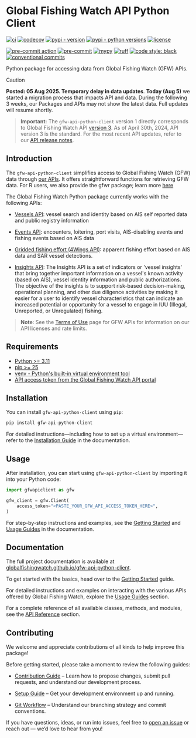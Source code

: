 # Global Fishing Watch API Python Client

<!-- start: badges -->
[![ci](https://github.com/GlobalFishingWatch/gfw-api-python-client/actions/workflows/ci.yaml/badge.svg)](https://github.com/GlobalFishingWatch/gfw-api-python-client/actions/workflows/ci.yaml)
[![codecov](https://codecov.io/gh/GlobalFishingWatch/gfw-api-python-client/branch/develop/graph/badge.svg?token=w4R4VZB5RY)](https://codecov.io/gh/GlobalFishingWatch/gfw-api-python-client)
[![pypi - version](https://img.shields.io/pypi/v/gfw-api-python-client)](https://pypi.org/project/gfw-api-python-client/)
[![pypi - python versions](https://img.shields.io/pypi/pyversions/gfw-api-python-client)](https://pypi.org/project/gfw-api-python-client/)
[![license](https://img.shields.io/badge/license-Apache%202-blue)](https://github.com/GlobalFishingWatch/gfw-api-python-client/blob/main/LICENSE)

[![pre-commit action](https://github.com/GlobalFishingWatch/gfw-api-python-client/actions/workflows/pre-commit.yaml/badge.svg)](https://github.com/GlobalFishingWatch/gfw-api-python-client/actions/workflows/pre-commit.yaml)
[![pre-commit](https://img.shields.io/badge/pre--commit-enabled-brightgreen?logo=pre-commit)](https://github.com/pre-commit/pre-commit)
[![mypy](https://www.mypy-lang.org/static/mypy_badge.svg)](https://mypy-lang.org/)
[![ruff](https://img.shields.io/endpoint?url=https://raw.githubusercontent.com/astral-sh/ruff/main/assets/badge/v2.json)](https://github.com/astral-sh/ruff)
[![code style: black](https://img.shields.io/badge/code%20style-black-000000.svg)](https://github.com/psf/black)
[![conventional commits](https://img.shields.io/badge/Conventional%20Commits-1.0.0-%23FE5196?logo=conventionalcommits&logoColor=white)](https://conventionalcommits.org)
<!-- end: badges -->

Python package for accessing data from Global Fishing Watch (GFW) APIs.

> [!CAUTION]
> **Posted: 05 Aug 2025. Temporary delay in data updates**. **Today (Aug 5)** we started a migration process that impacts API and data. During the following 3 weeks, our Packages and APIs may not show the latest data. Full updates will resume shortly.

> **Important:**
The `gfw-api-python-client` version 1 directly corresponds to Global Fishing Watch API [version 3](https://globalfishingwatch.org/our-apis/documentation#version-3-api). As of April 30th, 2024, API version 3 is the standard. For the most recent API updates, refer to our [API release notes](https://globalfishingwatch.org/our-apis/documentation#api-release-notes).

## Introduction

The `gfw-api-python-client` simplifies access to Global Fishing Watch (GFW) data through [our APIs](https://globalfishingwatch.org/our-apis/documentation#introduction]). It offers straightforward functions for retrieving GFW data. For R users, we also provide the gfwr package; learn more [here](https://globalfishingwatch.github.io/gfwr/)

The Global Fishing Watch Python package currently works with the following APIs:

- [Vessels API](https://globalfishingwatch.org/our-apis/documentation#vessels-api): vessel search and identity based on AIS self reported data and public registry information

- [Events API](https://globalfishingwatch.org/our-apis/documentation#events-api): encounters, loitering, port visits, AIS-disabling events and fishing events based on AIS data

- [Gridded fishing effort (4Wings API)](https://globalfishingwatch.org/our-apis/documentation#map-visualization-4wings-api): apparent fishing effort based on AIS data and SAR vessel detections.

- [Insights API](https://globalfishingwatch.org/our-apis/documentation#insights-api): The Insights API is a set of indicators or 'vessel insights' that bring together important information on a vessel's known activity (based on AIS), vessel identity information and public authorizations. The objective of the insights is to support risk-based decision-making, operational planning, and other due diligence activities by making it easier for a user to identify vessel characteristics that can indicate an increased potential or opportunity for a vessel to engage in IUU (Illegal, Unreported, or Unregulated) fishing.

> **Note**: See the [Terms of Use](https://globalfishingwatch.org/our-apis/documentation#reference-data) page for GFW APIs for information on our API licenses and rate limits.

## Requirements

- [Python >= 3.11](https://www.python.org/downloads/)
- [pip >= 25](https://pip.pypa.io/en/stable/installation/)
- [venv - Python's built-in virtual environment tool](https://docs.python.org/3/library/venv.html)
- [API access token from the Global Fishing Watch API portal](https://globalfishingwatch.org/our-apis/tokens)

## Installation

You can install `gfw-api-python-client` using `pip`:

```bash
pip install gfw-api-python-client
```

For detailed instructions—including how to set up a virtual environment—refer to the [Installation Guide](https://globalfishingwatch.github.io/gfw-api-python-client/installation.html) in the documentation.

## Usage

After installation, you can start using `gfw-api-python-client` by importing it into your Python code:

```python
import gfwapiclient as gfw

gfw_client = gfw.Client(
    access_token="<PASTE_YOUR_GFW_API_ACCESS_TOKEN_HERE>",
)
```

For step-by-step instructions and examples, see the [Getting Started](https://globalfishingwatch.github.io/gfw-api-python-client/getting-started.html) and [Usage Guides](https://globalfishingwatch.github.io/gfw-api-python-client/usage-guides/index.html) in the documentation.

## Documentation

The full project documentation is available at [globalfishingwatch.github.io/gfw-api-python-client](https://globalfishingwatch.github.io/gfw-api-python-client/index.html).

To get started with the basics, head over to the [Getting Started](https://globalfishingwatch.github.io/gfw-api-python-client/getting-started.html) guide.

For detailed instructions and examples on interacting with the various APIs offered by Global Fishing Watch, explore the [Usage Guides](https://globalfishingwatch.github.io/gfw-api-python-client/usage-guides/index.html) section.

For a complete reference of all available classes, methods, and modules, see the [API Reference](https://globalfishingwatch.github.io/gfw-api-python-client/apidocs/index.html) section.

## Contributing

We welcome and appreciate contributions of all kinds to help improve this package!

Before getting started, please take a moment to review the following guides:

- [Contribution Guide](https://globalfishingwatch.github.io/gfw-api-python-client/development-guides/contributing.html) – Learn how to propose changes, submit pull requests, and understand our development process.

- [Setup Guide](https://globalfishingwatch.github.io/gfw-api-python-client/development-guides/setup.html) – Get your development environment up and running.

- [Git Workflow](https://globalfishingwatch.github.io/gfw-api-python-client/development-guides/git-workflow.html) – Understand our branching strategy and commit conventions.

If you have questions, ideas, or run into issues, feel free to [open an issue](https://github.com/GlobalFishingWatch/gfw-api-python-client/issues) or reach out — we’d love to hear from you!
